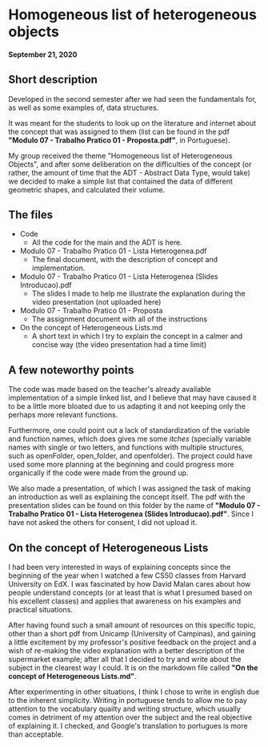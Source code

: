 # Homogeneous list of heterogeneous objects
#### September 21, 2020
## Short description
Developed in the second semester after we had seen the fundamentals for, as well as some examples of, data structures. 

It was meant for the students to look up on the literature and internet about the concept that was assigned to them (list can be found in the pdf **"Modulo 07 - Trabalho Pratico 01 - Proposta.pdf"**, in Portuguese).

My group received the theme "Homogeneous list of Heterogeneous Objects", and after some deliberation on the difficulties of the concept (or rather, the amount of time that the ADT - Abstract Data Type, would take) we decided to make a simple list that contained the data of different geometric shapes, and calculated their volume. 

## The files
* Code
  * All the code for the main and the ADT is here. 
* Modulo 07 - Trabalho Pratico 01 - Lista Heterogenea.pdf
  * The final document, with the description of concept and implementation. 
* Modulo 07 - Trabalho Pratico 01 - Lista Heterogenea (Slides Introducao).pdf
  * The slides I made to help me illustrate the explanation during the video presentation (not uploaded here)
* Modulo 07 - Trabalho Pratico 01 - Proposta
  * The assignment document with all of the instructions
* On the concept of Heterogeneous Lists.md
  * A short text in which I try to explain the concept in a calmer and concise way (the video presentation had a time limit)


## A few noteworthy points
The code was made based on the teacher's already available implementation of a simple linked list, and I believe that may have caused it to be a little more bloated due to us adapting it and not keeping only the perhaps more relevant functions. 

Furthermore, one could point out a lack of standardization of the variable and function names, which does gives me some _itches_ (specially variable names with single or two letters, and functions with multiple structures, such as openFolder, open_folder, and openfolder). The project could have used some more planning at the beginning and could progress more organically if the code were made from the ground up. 

We also made a presentation, of which I was assigned the task of making an introduction as well as explaining the concept itself. The pdf with the presentation slides can be found on this folder by the name of **"Modulo 07 - Trabalho Pratico 01 - Lista Heterogenea (Slides Introducao).pdf"**. Since I have not asked the others for consent, I did not upload it. 

## On the concept of Heterogeneous Lists
I had been very interested in ways of explaining concepts since the beginning of the year when I watched a few CS50 classes from Harvard University on EdX. I was fascinated by how David Malan cares about how people understand concepts (or at least that is what I presumed based on his excellent classes) and applies that awareness on his examples and practical situations. 

After having found such a small amount of resources on this specific topic, other than a short pdf from Unicamp (University of Campinas), and gaining a little excitement by my professor's positive feedback on the project and a wish of re-making the video explanation with a better description of the supermarket example; after all that I decided to try and write about the subject in the clearest way I could. It is on the markdown file called **"On the concept of Heterogeneous Lists.md"**.

After experimenting in other situations, I think I chose to write in english due to the inherent simplicity. Writing in portuguese tends to allow me to pay attention to the vocabulary quailty and writing structure, which usually comes in detriment of my attention over the subject and the real objective of explaining it. I checked, and Google's translation to portugues is more than acceptable. 
